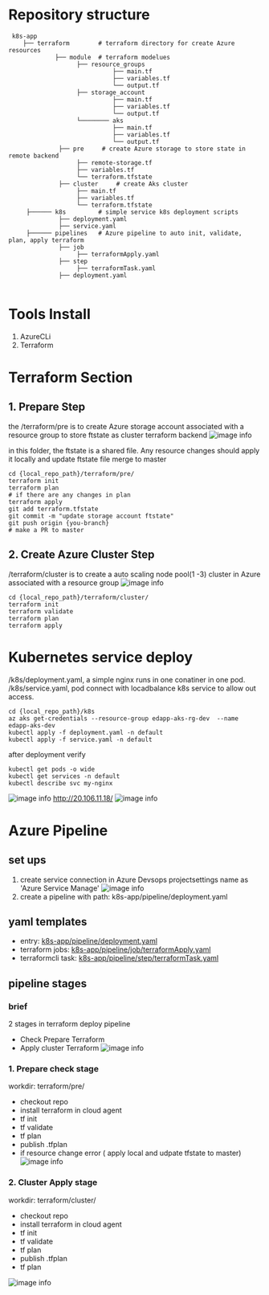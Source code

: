 # Repository structure
```
 k8s-app 
    ├── terraform        # terraform directory for create Azure resources
             ├── module  # terraform modelues
                   ├── resource_groups
                             ├── main.tf  
                             ├── variables.tf 
                             └── output.tf      
                   ├── storage_account
                             ├── main.tf  
                             ├── variables.tf 
                             └── output.tf      
                   └──────── aks 
                             ├── main.tf  
                             ├── variables.tf 
                             └── output.tf      
              ├── pre     # create Azure storage to store state in remote backend 
                   ├── remote-storage.tf  
                   ├── variables.tf 
                   └── terraform.tfstate 
              ├── cluster     # create Aks cluster 
                   ├── main.tf  
                   ├── variables.tf 
                   └── terraform.tfstate  
     ├────── k8s         # simple service k8s deployment scripts 
              ├── deployment.yaml
              ├── service.yaml
     ├────── pipelines   # Azure pipeline to auto init, validate, plan, apply terraform 
              ├── job  
                   ├── terraformApply.yaml
              ├── step  
                   ├── terraformTask.yaml
              ├── deployment.yaml
              
```
# Tools Install
1. AzureCLi
2. Terraform

# Terraform Section
## 1. Prepare Step
the /terraform/pre is to create Azure storage account associated with a resource group to store ftstate as cluster terraform backend
![image info](k8s-app/pics/storage_account.png)

in this folder, the ftstate is a shared file. Any resource changes should apply it locally and update ftstate file merge to master
```
cd {local_repo_path}/terraform/pre/
terraform init
terraform plan
# if there are any changes in plan
terraform apply
git add terraform.tfstate
git commit -m "update storage account ftstate"
git push origin {you-branch}
# make a PR to master
```

## 2. Create Azure Cluster Step
/terraform/cluster is to create a auto scaling node pool(1 -3) cluster in Azure associated with a resource group
![image info](k8s-app/pics/k8s_resource.png)
```
cd {local_repo_path}/terraform/cluster/
terraform init
terraform validate
terraform plan
terraform apply
```

# Kubernetes service deploy
/k8s/deployment.yaml, a simple nginx runs in one conatiner in one pod.
/k8s/service.yaml, pod connect with locadbalance k8s service to allow out access.
```
cd {local_repo_path}/k8s
az aks get-credentials --resource-group edapp-aks-rg-dev  --name edapp-aks-dev
kubectl apply -f deployment.yaml -n default
kubectl apply -f service.yaml -n default
```
after deployment verify
```
kubectl get pods -o wide
kubectl get services -n default
kubectl describe svc my-nginx
```
![image info](k8s-app/pics/pod_service.png)
http://20.106.11.18/
![image info](k8s-app/pics/nigx.png)
# Azure Pipeline
## set ups
1. create service connection in Azure Devsops projectsettings name as 'Azure Service Manage'
![image info](k8s-app/pics/service_connection.png)
2. create a pipeline with path: k8s-app/pipeline/deployment.yaml
## yaml templates
   - entry: [k8s-app/pipeline/deployment.yaml](k8s-app/pipeline/deployment.yaml) 
   - terraform jobs: [k8s-app/pipeline/job/terraformApply.yaml](k8s-app/pipeline/job/terraformApply.yaml)
   - terraformcli task: [k8s-app/pipeline/step/terraformTask.yaml](k8s-app/pipeline/step/terraformTask.yaml)
  
## pipeline stages
### brief
 2 stages in terraform deploy pipeline
  - Check Prepare Terraform
  - Apply cluster Terraform
![image info](k8s-app/pics/stages.png)
### 1. Prepare check stage
workdir: terraform/pre/
  - checkout repo
  -  install terraform in cloud agent 
  -  tf init 
  - tf validate
  - tf plan 
  -  publish .tfplan 
  -  if resource change error ( apply local and udpate tfstate to master)
![image info](k8s-app/pics/prepare_stage.png)
### 2. Cluster Apply stage
 workdir: terraform/cluster/
 - checkout repo
 - install terraform in cloud agent 
 - tf init 
 - tf validate
 - tf plan 
 - publish .tfplan 
 - tf plan 

![image info](k8s-app/pics/cluster_stage.png)



